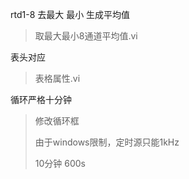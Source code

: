 rtd1-8 去最大 最小 生成平均值

> 取最大最小8通道平均值.vi

表头对应

> 表格属性.vi

循环严格十分钟

> 修改循环框
>
> 由于windows限制，定时源只能1kHz
>
> 10分钟 600s 

